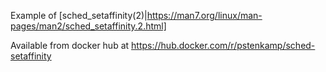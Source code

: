 Example of [sched_setaffinity(2)|https://man7.org/linux/man-pages/man2/sched_setaffinity.2.html]

Available from docker hub at https://hub.docker.com/r/pstenkamp/sched-setaffinity
